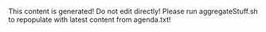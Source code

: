 This content is generated! Do not edit directly! Please run aggregateStuff.sh to repopulate with latest content from agenda.txt!
